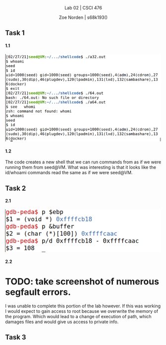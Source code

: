 
<div align="center">Lab 02 | CSCI 476
  
Zoe Norden | s68k193() 
</div>


## Task 1


#### 1.1

![image](https://github.com/znorden17/csci-476-594-spring2021-private/blob/main/lab03/screenshots/task1.1.png)

#### 1.2

The code creates a new shell that we can run commands from as if we were running them from seed@VM. What was interesting is that it looks like the id/whoami commands read the same as if we were seed@VM.

## Task 2


#### 2.1

![image](https://github.com/znorden17/csci-476-594-spring2021-private/blob/main/lab03/screenshots/task2.1.png)

#### 2.2

# TODO: take screenshot of numerous segfault errors. 

I was unable to complete this portion of the lab however. If this was working I would expect to gain access to root because we overwrite the memory of the program. Which would lead to a change of execution of path, which damages files and would give us access to private info. 


## Task 3
